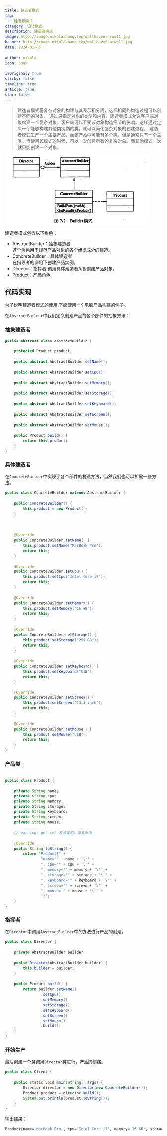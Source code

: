 ```yaml
---
title: 建造者模式
tag:
  - 建造者模式
category: 设计模式
description: 建造者模式
image: http://image.nikolazhang.top/wallhaven-nrwq11.jpg
banner: http://image.nikolazhang.top/wallhaven-nrwq11.jpg
date: 2024-01-05

author: nikola
icon: book

isOriginal: true
sticky: false
timeline: true
article: true
star: false
---
```


> 建造者模式将复杂对象的构建与其表示相分离，这样相同的构造过程可以创建不同的对象。
> 通过只指定对象的类型和内容，建造者模式允许客户端对象构建一个复杂对象。客户端可以不受该对象构造细节的影响。这样通过定义一个能够构建其他类实例的类，就可以简化复杂对象的创建过程。
> 建造者模式生产一个主要产品，而该产品中可能有多个类，但是通常只有一个主类。当使用该模式的时候，可以一次创建所有的复杂对象。而其他模式一次就只能创建一个对象。

![Alt text](images/4-builder/image.png)

建造者模式包含以下角色：

- AbstractBuilder：抽象建造者  
    这个角色用于规范产品对象的各个组成成分的建造。
- ConcreteBuilder：具体建造者  
    在指导者的调用下创建产品实例。
- Director：指挥者
    调用具体建造者角色创建产品对象。
- Product：产品角色

## 代码实现

为了说明建造者模式的使用,下面使用一个电脑产品构建的例子。

在`AbstractBuilder`中我们定义创建产品的各个部件的抽象方法：

### 抽象建造者

```java
public abstract class AbstractBuilder {

    protected Product product;

    public abstract AbstractBuilder setName();

    public abstract AbstractBuilder setCpu();

    public abstract AbstractBuilder setMemory();

    public abstract AbstractBuilder setStorage();

    public abstract AbstractBuilder setKeyboard();

    public abstract AbstractBuilder setScreen();

    public abstract AbstractBuilder setMouse();

    public Product build() {
        return this.product;
    }
}
```

### 具体建造者

在`ConcreteBuilder`中实现了各个部件的构建方法，当然我们也可以扩展一些方法。

```java
public class ConcreteBuilder extends AbstractBuilder {

    public ConcreteBuilder() {
        this.product = new Product();
    }

    

    @Override
    public ConcreteBuilder setName() {
        this.product.setName("MacBook Pro");
        return this;
    }

    @Override
    public ConcreteBuilder setCpu() {
        this.product.setCpu("Intel Core i7");
        return this;
    }

    @Override
    public ConcreteBuilder setMemory() {
        this.product.setMemory("16 GB");
        return this;
    }

    @Override
    public ConcreteBuilder setStorage() {
        this.product.setStorage("256 GB");
        return this;
    }

    @Override
    public ConcreteBuilder setKeyboard() {
        this.product.setKeyboard("USB");
        return this;
    }

    @Override
    public ConcreteBuilder setScreen() {
        this.product.setScreen("13.3-inch");
        return this;
    }

    @Override
    public ConcreteBuilder setMouse() {
        this.product.setMouse("USB");
        return this;
    }
}

```

### 产品类

```java

public class Product {

    private String name;
    private String cpu;
    private String memory;
    private String storage;
    private String keyboard;
    private String screen;
    private String mouse;

    // warning: get set 方法省略，需要添加
  
    @Override
    public String toString() {
        return "Product{" +
                "name='" + name + '\'' +
                ", cpu='" + cpu + '\'' +
                ", memory='" + memory + '\'' +
                ", storage='" + storage + '\'' +
                ", keyboard='" + keyboard + '\'' +
                ", screen='" + screen + '\'' +
                ", mouse='" + mouse + '\'' +
                '}';
    }
}

```

### 指挥者

在`Director`中调用`AbstractBuilder`中的方法进行产品的创建。

```java
public class Director {

    private AbstractBuilder builder;

    public Director(AbstractBuilder builder) {
        this.builder = builder;
    }

    public Product build() {
        return builder.setName()
                .setCpu()
                .setMemory()
                .setStorage()
                .setKeyboard()
                .setScreen()
                .setMouse()
                .build();
    }
}
```

### 开始生产

最后创建一个类调用`Director`类进行，产品的创建。

```java
public class Client {
    
    public static void main(String[] args) {
        Director director = new Director(new ConcreteBuilder());
        Product product = director.build();
        System.out.println(product.toString());
    }
}
```

输出结果：

```bash
Product{name='MacBook Pro', cpu='Intel Core i7', memory='16 GB', storage='256 GB', keyboard='USB', screen='13.3-inch', mouse='USB'}
```
